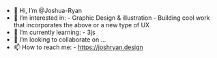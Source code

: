 - 👋 Hi, I’m @Joshua-Ryan
- 👀 I’m interested in:
      - Graphic Design & illustration
      - Building cool work that incorporates the above or a new type of UX
- 🌱 I’m currently learning:
      - 3js
- 💞️ I’m looking to collaborate on ...
- 📫 How to reach me:
      - https://joshryan.design

<!---
Joshua-Ryan/Joshua-Ryan is a ✨ special ✨ repository because its `README.md` (this file) appears on your GitHub profile.
You can click the Preview link to take a look at your changes.
--->
